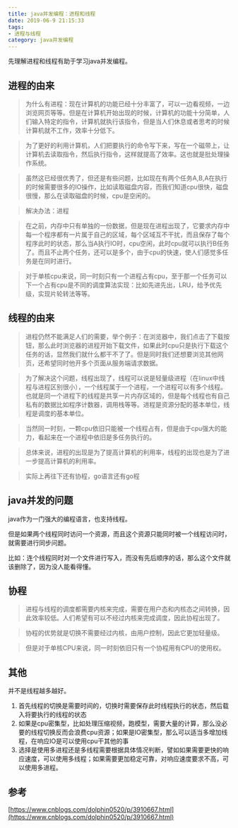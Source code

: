 ```yaml
---
title: java并发编程：进程和线程
date: 2019-06-9 21:15:33
tags: 
- 进程与线程
category: java并发编程
---
```


先理解进程和线程有助于学习java并发编程。

<!--more-->

## 进程的由来

>  为什么有进程：现在计算机的功能已经十分丰富了，可以一边看视频，一边浏览网页等等。但是在计算机开始出现的时候，计算机的功能十分简单，人们输入特定的指令，计算机就执行该指令，但是当人们休息或者思考的时候计算机就不工作，效率十分低下。

>  为了更好的利用计算机，人们把要执行的命令写下来，写在一个磁带上，让计算机去读取指令，然后执行指令，这样就提高了效率。这也就是批处理操作系统。

>  虽然这已经很优秀了，但还是有些问题，比如现在有两个任务A,B,A在执行的时候需要很多的IO操作，比如读取磁盘内容，而我们知道cpu很快，磁盘很慢，那么在读取磁盘的时候，cpu是空闲的。

>  解决办法：进程

>  在之前，内存中只有单独的一份数据，但是现在进程出现了，它要求内存中每一个程序都有一片属于自己的区域，每个区域互不干扰，而且保存了每个程序此时的状态，那么当A执行IO时，cpu空闲，此时cpu就可以执行B任务了。而且不止两个任务，还可以是多个，由于cpu的快速，使人们感觉多任务是在同时进行。

> 对于单核cpu来说，同一时刻只有一个进程占有cpu，至于那一个任务可以下一个占有cpu是不同的调度算法实现：比如先进先出，LRU，给予优先级，实现片轮转法等等。


## 线程的由来

>  进程仍然不能满足人们的需要，举个例子：在浏览器中，我们点击了下载按钮，那么此时浏览器的进程开始下载文件，如果此时cpu只是执行下载这个任务的话，显然我们就什么都干不了了。但是同时我们还想要浏览其他网页，还希望同时他开多个页面从服务端请求数据。

>  为了解决这个问题，线程出现了，线程可以说是轻量级进程（在linux中线程与进程区别很小），一个线程属于一个进程，一个进程可以有多个线程。也就是同一个进程下的线程是共享一片内存区域的，但是每个线程也有自己私有的数据比如程序计数器，调用栈等等。进程是资源分配的基本单位，线程是调度的基本单位。

>  当然同一时刻，一颗cpu依旧只能被一个线程占有，但是由于cpu强大的能力，看起来在一个进程中依旧是多任务执行的。

>  总体来说，进程的出现是为了提高计算机的利用率，线程的出现也是为了进一步提高计算机的利用率。

>  实际上再往下还有协程，go语言还有go程    

## java并发的问题

java作为一门强大的编程语言，也支持线程。

但是如果两个线程同时访问一个资源，而且这个资源只能同时被一个线程访问时，就需要进行同步问题。

比如：连个线程同时对一个文件进行写入，而没有先后顺序的话，那么这个文件就该删除了，因为没人能看得懂。

## 协程

>进程与线程的调度都需要内核来完成，需要在用户态和内核态之间转换，因此效率较低。人们希望有可以不经过内核来完成调度，因此协程出现了。

>协程的优势就是切换不需要经过内核，由用户控制，因此它更加轻量级。

>但是对于单核CPU来说，同一时刻依旧只有一个协程用有CPU的使用权。

## 其他

并不是线程越多越好。
1. 首先线程的切换是需要时间的，切换时需要保存此时线程执行的状态，然后载入将要执行的线程的状态
2. 如果是cpu密集型，比如处理压缩视频，跑模型，需要大量的计算，那么没必要的线程切换反而会浪费cpu资源；如果是IO密集型，那么可以适当多增加线程，在响应IO是可以使用cpu干其他的事
3. 选择是使用多进程还是多线程需要根据具体情况判断，譬如如果需要更快的响应速度，可以使用多线程；如果需要更加稳定可靠，对响应速度要求不高，可以使用多进程。

## 参考
[https://www.cnblogs.com/dolphin0520/p/3910667.html](https://www.cnblogs.com/dolphin0520/p/3910667.html)